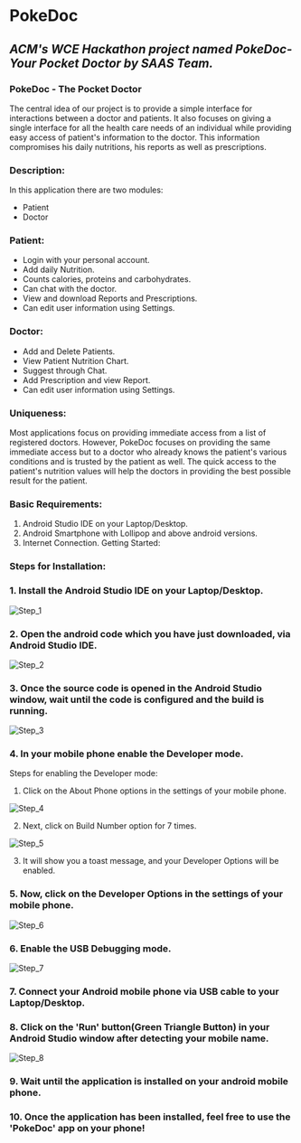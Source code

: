 # PokeDoc
## *ACM's WCE Hackathon project named PokeDoc-Your Pocket Doctor by SAAS Team.*


### PokeDoc - The Pocket Doctor
The central idea of our project is to provide a simple interface for interactions between a doctor and patients. It also focuses on giving a single interface for all the health care needs of an individual while providing easy access of patient's information to the doctor. This information compromises his daily nutritions, his reports as well as prescriptions.

### Description:

In this application there are two modules: 
- Patient
-  Doctor

### Patient:
- Login with your personal account.
- Add daily Nutrition.
- Counts calories, proteins and carbohydrates.
- Can chat with the doctor.
- View and download Reports and Prescriptions.
- Can edit user information using Settings.

### Doctor:
- Add and Delete Patients.
- View Patient Nutrition Chart.
- Suggest through Chat.
- Add Prescription and view Report.
- Can edit user information using Settings.

### Uniqueness:

Most applications focus on providing immediate access from a list of registered doctors. However, PokeDoc focuses on providing the same immediate access but to a doctor who already knows the patient's various conditions and is trusted by the patient as well. The quick access to the patient's nutrition values will help the doctors in providing the best possible result for the patient.




### Basic Requirements:

1. Android Studio IDE on your Laptop/Desktop.
2. Android Smartphone with Lollipop and above android versions.
3. Internet Connection.
Getting Started:

### Steps for Installation:
### 1. Install the Android Studio IDE on your Laptop/Desktop.

![Step_1](./Step1.png "Installation Step 1")

### 2. Open the android code which you have just downloaded, via Android Studio IDE.

![Step_2](./Step2.png "Installation Step 2")

### 3. Once the source code is opened in the Android Studio window, wait until the code is configured and the build is running.

![Step_3](./Step3.png "Installation Step 3")

### 4. In your mobile phone enable the Developer mode.
  Steps for enabling the Developer mode:
 1. Click on the About Phone options in the settings of your mobile phone.

![Step_4](./Step4.png "Installation Step 4")

2. Next, click on Build Number option for 7 times.

![Step_5](./Step5.png "Installation Step 5")

3. It will show you a toast message, and your Developer Options will be enabled.

### 5. Now, click on the Developer Options in the settings of your mobile phone.
 
![Step_6](./Step6.png "Installation Step 6")
 
### 6. Enable the USB Debugging mode.

![Step_7](./Step7.png "Installation Step 7")

### 7. Connect your Android mobile phone via USB cable to your Laptop/Desktop.

### 8. Click on the 'Run' button(Green Triangle Button) in your Android Studio window after detecting your mobile name.

![Step_8](./Step8.png "Installation Step 8")

### 9. Wait until the application is installed on your android mobile phone.
### 10. Once the application has been installed, feel free to use the 'PokeDoc' app on your phone!







